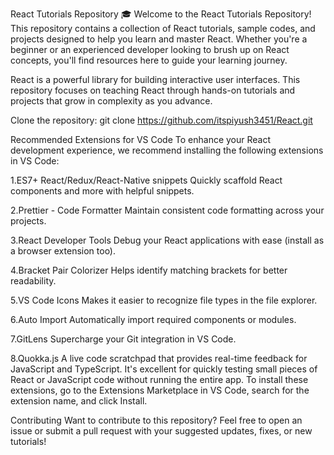 React Tutorials Repository 🎓
Welcome to the React Tutorials Repository! This repository contains a collection of React tutorials, sample codes, and projects designed to help you learn and master React. Whether you're a beginner or an experienced developer looking to brush up on React concepts, you'll find resources here to guide your learning journey.

React is a powerful library for building interactive user interfaces. This repository focuses on teaching React through hands-on tutorials and projects that grow in complexity as you advance.

Clone the repository:
git clone https://github.com/itspiyush3451/React.git  

Recommended Extensions for VS Code
To enhance your React development experience, we recommend installing the following extensions in VS Code:

1.ES7+ React/Redux/React-Native snippets
Quickly scaffold React components and more with helpful snippets.

2.Prettier - Code Formatter
Maintain consistent code formatting across your projects.

3.React Developer Tools
Debug your React applications with ease (install as a browser extension too).

4.Bracket Pair Colorizer
Helps identify matching brackets for better readability.

5.VS Code Icons
Makes it easier to recognize file types in the file explorer.
 
6.Auto Import
Automatically import required components or modules.

7.GitLens
Supercharge your Git integration in VS Code.

8.Quokka.js
A live code scratchpad that provides real-time feedback for JavaScript and TypeScript. It's excellent for quickly testing small pieces of React or JavaScript code without running the entire app.
To install these extensions, go to the Extensions Marketplace in VS Code, search for the extension name, and click Install.


Contributing
Want to contribute to this repository? Feel free to open an issue or submit a pull request with your suggested updates, fixes, or new tutorials!
